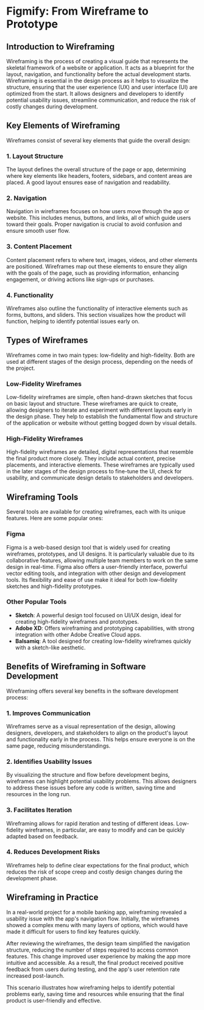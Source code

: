 # Figmify: From Wireframe to Prototype

## Introduction to Wireframing

Wireframing is the process of creating a visual guide that represents the skeletal framework of a website or application. It acts as a blueprint for the layout, navigation, and functionality before the actual development starts. Wireframing is essential in the design process as it helps to visualize the structure, ensuring that the user experience (UX) and user interface (UI) are optimized from the start. It allows designers and developers to identify potential usability issues, streamline communication, and reduce the risk of costly changes during development.

## Key Elements of Wireframing

Wireframes consist of several key elements that guide the overall design:

### 1. Layout Structure
The layout defines the overall structure of the page or app, determining where key elements like headers, footers, sidebars, and content areas are placed. A good layout ensures ease of navigation and readability.

### 2. Navigation
Navigation in wireframes focuses on how users move through the app or website. This includes menus, buttons, and links, all of which guide users toward their goals. Proper navigation is crucial to avoid confusion and ensure smooth user flow.

### 3. Content Placement
Content placement refers to where text, images, videos, and other elements are positioned. Wireframes map out these elements to ensure they align with the goals of the page, such as providing information, enhancing engagement, or driving actions like sign-ups or purchases.

### 4. Functionality
Wireframes also outline the functionality of interactive elements such as forms, buttons, and sliders. This section visualizes how the product will function, helping to identify potential issues early on.

## Types of Wireframes

Wireframes come in two main types: low-fidelity and high-fidelity. Both are used at different stages of the design process, depending on the needs of the project.

### Low-Fidelity Wireframes
Low-fidelity wireframes are simple, often hand-drawn sketches that focus on basic layout and structure. These wireframes are quick to create, allowing designers to iterate and experiment with different layouts early in the design phase. They help to establish the fundamental flow and structure of the application or website without getting bogged down by visual details.

### High-Fidelity Wireframes
High-fidelity wireframes are detailed, digital representations that resemble the final product more closely. They include actual content, precise placements, and interactive elements. These wireframes are typically used in the later stages of the design process to fine-tune the UI, check for usability, and communicate design details to stakeholders and developers.

## Wireframing Tools

Several tools are available for creating wireframes, each with its unique features. Here are some popular ones:

### Figma
Figma is a web-based design tool that is widely used for creating wireframes, prototypes, and UI designs. It is particularly valuable due to its collaborative features, allowing multiple team members to work on the same design in real-time. Figma also offers a user-friendly interface, powerful vector editing tools, and integration with other design and development tools. Its flexibility and ease of use make it ideal for both low-fidelity sketches and high-fidelity prototypes.

### Other Popular Tools
- **Sketch**: A powerful design tool focused on UI/UX design, ideal for creating high-fidelity wireframes and prototypes.
- **Adobe XD**: Offers wireframing and prototyping capabilities, with strong integration with other Adobe Creative Cloud apps.
- **Balsamiq**: A tool designed for creating low-fidelity wireframes quickly with a sketch-like aesthetic.

## Benefits of Wireframing in Software Development

Wireframing offers several key benefits in the software development process:

### 1. **Improves Communication**
Wireframes serve as a visual representation of the design, allowing designers, developers, and stakeholders to align on the product's layout and functionality early in the process. This helps ensure everyone is on the same page, reducing misunderstandings.

### 2. **Identifies Usability Issues**
By visualizing the structure and flow before development begins, wireframes can highlight potential usability problems. This allows designers to address these issues before any code is written, saving time and resources in the long run.

### 3. **Facilitates Iteration**
Wireframing allows for rapid iteration and testing of different ideas. Low-fidelity wireframes, in particular, are easy to modify and can be quickly adapted based on feedback.

### 4. **Reduces Development Risks**
Wireframes help to define clear expectations for the final product, which reduces the risk of scope creep and costly design changes during the development phase.

## Wireframing in Practice

In a real-world project for a mobile banking app, wireframing revealed a usability issue with the app's navigation flow. Initially, the wireframes showed a complex menu with many layers of options, which would have made it difficult for users to find key features quickly.

After reviewing the wireframes, the design team simplified the navigation structure, reducing the number of steps required to access common features. This change improved user experience by making the app more intuitive and accessible. As a result, the final product received positive feedback from users during testing, and the app's user retention rate increased post-launch.

This scenario illustrates how wireframing helps to identify potential problems early, saving time and resources while ensuring that the final product is user-friendly and effective.
